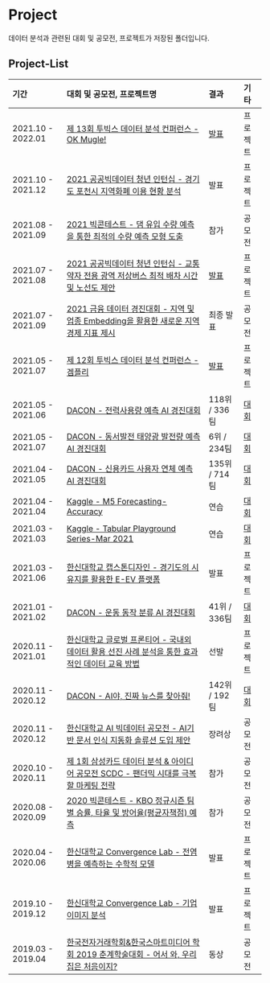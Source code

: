 # Project

데이터 분석과 관련된 대회 및 공모전, 프로젝트가 저장된 폴더입니다.

## Project-List

| 기간                | 대회 및 공모전, 프로젝트명                                                                                                                 | 결과                                                                                                 | 기타 |
|:------------------|:--------------------------------------------------------------------------------------------------------------------------------|:---------------------------------------------------------------------------------------------------| :--- |
| 2021.10 - 2022.01 | [제 13회 투빅스 데이터 분석 컨퍼런스 - OK Mugle!](https://github.com/SeongBeomLEE/OkMugle)                                                            | [발표](https://www.youtube.com/watch?v=dQP2dvda5Q0&t=1s)                                                                                             | 프로젝트 |
| 2021.10 - 2021.12 | [2021 공공빅데이터 청년 인턴십 - 경기도 포천시 지역화폐 이용 현황 분석](https://github.com/SeongBeomLEE/Project/tree/main/2021_dataintern/pocheon)         | 발표                                                                                                 | 프로젝트 |
| 2021.08 - 2021.09 | [2021 빅콘테스트 - 댐 유입 수량 예측을 통한 최적의 수량 예측 모형 도출](https://github.com/SeongBeomLEE/Project/tree/main/2021_bigcontest)                | 참가                                                                                                 | 공모전 |
| 2021.07 - 2021.08 | [2021 공공빅데이터 청년 인턴십 - 교통약자 전용 광역 저상버스 최적 배차 시간 및 노선도 제안](https://github.com/SeongBeomLEE/Project/tree/main/2021_dataintern/bus) | [발표](https://www.youtube.com/watch?v=Vm27VwSoFRY&list=PLgH4jVlBT3yh0h36tXGaXq-SadxHz8cxK&index=22) | 프로젝트 |
| 2021.07 - 2021.09 | [2021 금융 데이터 경진대회 - 지역 및 업종 Embedding을 활용한 새로운 지역 경제 지표 제시](https://github.com/SeongBeomLEE/Project/tree/main/2021_findata)     | 최종 발표                                                                                              | 공모전 |
| 2021.05 - 2021.07 | [제 12회 투빅스 데이터 분석 컨퍼런스 - 겜플리](https://github.com/SeongBeomLEE/Tobigs_GamePlayList_Model)                                        | [발표](https://www.youtube.com/watch?v=UpHYyDlUfsQ&t=4s)                                             | 프로젝트 |
| 2021.05 - 2021.06 | [DACON - 전력사용량 예측 AI 경진대회](https://github.com/SeongBeomLEE/Project/tree/main/DACON_electricity)                                 | 118위 / 336팀                                                                                        | [대회](https://dacon.io/competitions/official/235736/overview/description/) |
| 2021.05 - 2021.07 | [DACON - 동서발전 태양광 발전량 예측 AI 경진대회](https://github.com/SeongBeomLEE/Project/tree/main/DACON_sunlight)                             | 6위 / 234팀                                                                                          | [대회](https://dacon.io/competitions/official/235720/overview/description/) |
| 2021.04 - 2021.05 | [DACON - 신용카드 사용자 연체 예측 AI 경진대회](https://github.com/SeongBeomLEE/Project/tree/main/DACON_Credit_card)                           | 135위 / 714팀                                                                                        | [대회](https://dacon.io/competitions/official/235713/overview/description/) |
| 2021.04 - 2021.04 | [Kaggle - M5 Forecasting-Accuracy](https://github.com/SeongBeomLEE/Project/tree/main/Kaggle_M5)                                 | 연습                                                                                                 | [대회](https://www.kaggle.com/c/m5-forecasting-accuracy/overview) |
| 2021.03 - 2021.03 | [Kaggle - Tabular Playground Series-Mar 2021](https://github.com/SeongBeomLEE/Project/tree/main/Kaggle_Playground)              | 연습                                                                                                 | [대회](https://www.kaggle.com/c/tabular-playground-series-mar-2021) |
| 2021.03 - 2021.06 | [한신대학교 캡스톤디자인 - 경기도의 시유지를 활용한 E-EV 플랫폼](https://github.com/SeongBeomLEE/Project/tree/main/HS_Capstone)                          | 발표                                                                                                 | 프로젝트 |
| 2021.01 - 2021.02 | [DACON - 운동 동작 분류 AI 경진대회](https://github.com/SeongBeomLEE/Project/tree/main/DACON_exercise)                                    | 41위 / 336팀                                                                                         | [대회](https://dacon.io/competitions/official/235689/overview/description/) |
| 2020.11 - 2021.01 | [한신대학교 글로벌 프론티어 - 국내외 데이터 활용 선진 사례 분석을 통한 효과적인 데이터 교육 방법](https://github.com/SeongBeomLEE/Project/tree/main/HS_Global_Frontier) | 선발                                                                                                 | 프로젝트 |
| 2020.11 - 2020.12 | [DACON - AI야, 진짜 뉴스를 찾아줘!](https://github.com/SeongBeomLEE/Project/tree/main/DACON_news)                                        | 142위 / 192팀                                                                                        | [대회](https://dacon.io/competitions/official/235658/overview/description/) |
| 2020.11 - 2020.12 | [한신대학교 AI 빅데이터 공모전 - AI기반 문서 인식 지동화 솔류션 도입 제안](https://github.com/SeongBeomLEE/Project/tree/main/HS_AI_Bigdata)                 | 장려상                                                                                                | 공모전 |
| 2020.10 - 2020.11 | [제 1회 삼성카드 데이터 분석 & 아이디어 공모전 SCDC - 팬더믹 시대를 극복할 마케팅 전략](https://github.com/SeongBeomLEE/Project/tree/main/SCDC)                 | 참가                                                                                                 | 공모전 |
| 2020.08 - 2020.09 | [2020 빅콘테스트 - KBO 정규시즌 팀별 승률, 타율 및 방어율(평균자책점) 예측](https://github.com/SeongBeomLEE/Project/tree/main/2020_bigcontest)            | 참가                                                                                                 | 공모전 |
| 2020.04 - 2020.06 | [한신대학교 Convergence Lab - 전염병을 예측하는 수학적 모델](https://github.com/SeongBeomLEE/Project/tree/main/HS_Convergence_Lab)                | 발표                                                                                                 | 프로젝트 |
| 2019.10 - 2019.12 | [한신대학교 Convergence Lab - 기업이미지 분석](https://github.com/SeongBeomLEE/Project/tree/main/HS_Convergence_Lab)                        | 발표                                                                                                 | 프로젝트 |
| 2019.03 - 2019.04 | [한국전자거래학회&한국스마트미디어 학회 2019 춘계학술대회 - 어서 와, 우리집은 처음이지?](https://github.com/SeongBeomLEE/Project/tree/main/2019_Spring_Conference) | 동상                                                                                                 | 공모전 |
